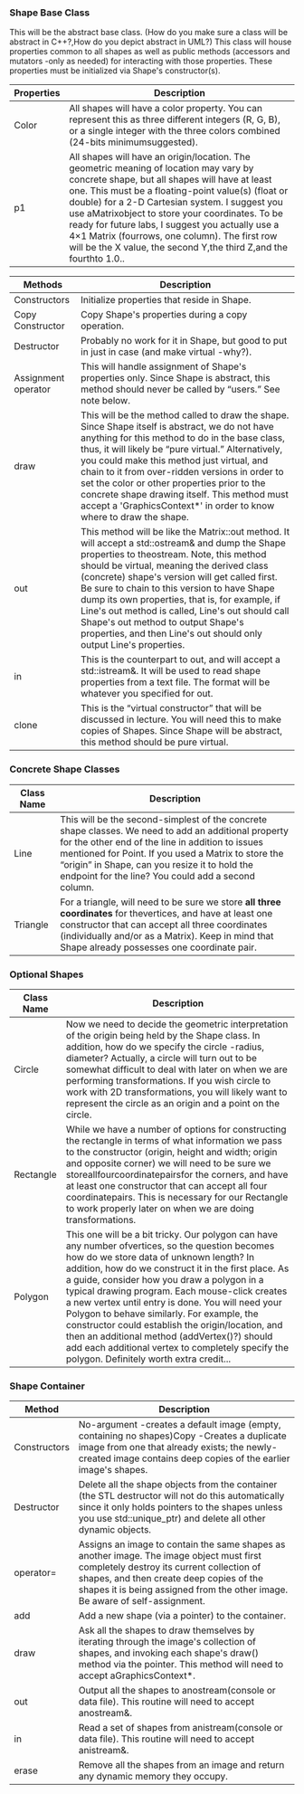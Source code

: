### Shape Base Class

This will be the abstract base class. (How do you make sure a class will be abstract in C++?,How do you depict abstract in UML?) This class will house properties common to all shapes as well as public methods (accessors and mutators -only as needed) for interacting with those properties. These properties must be initialized via Shape's constructor(s).

| **Properties** | **Description**                                                                                                                                                                                                                                                                                                                                                                                                                                                               |
| -------------- | ----------------------------------------------------------------------------------------------------------------------------------------------------------------------------------------------------------------------------------------------------------------------------------------------------------------------------------------------------------------------------------------------------------------------------------------------------------------------------- |
| Color          | All shapes will have a color property. You can represent this as three different integers (R, G, B), or a single integer with the three colors combined (24-bits minimumsuggested).                                                                                                                                                                                                                                                                                           |
| p1             | All shapes will have an origin/location. The geometric meaning of location may vary by concrete shape, but all shapes will have at least one. This must be a floating-point value(s) (float or double) for a 2-D Cartesian system. I suggest you use aMatrixobject to store your coordinates. To be ready for future labs, I suggest you actually use a 4×1 Matrix (fourrows, one column). The first row will be the X value, the second Y,the third Z,and the fourthto 1.0.. |

| **Methods**         | **Description**                                                                                                                                                                                                                                                                                                                                                                                                                                                                                               |
| ------------------- | ------------------------------------------------------------------------------------------------------------------------------------------------------------------------------------------------------------------------------------------------------------------------------------------------------------------------------------------------------------------------------------------------------------------------------------------------------------------------------------------------------------- |
| Constructors        | Initialize properties that reside in Shape.                                                                                                                                                                                                                                                                                                                                                                                                                                                                   |
| Copy Constructor    | Copy Shape's properties during a copy operation.                                                                                                                                                                                                                                                                                                                                                                                                                                                              |
| Destructor          | Probably no work for it in Shape, but good to put in just in case (and make virtual -why?).                                                                                                                                                                                                                                                                                                                                                                                                                   |
| Assignment operator | This will handle assignment of Shape's properties only. Since Shape is abstract, this method should never be called by “users.” See note below.                                                                                                                                                                                                                                                                                                                                                               |
| draw                | This will be the method called to draw the shape. Since Shape itself is abstract, we do not have anything for this method to do in the base class, thus, it will likely be “pure virtual.” Alternatively, you could make this method just virtual, and chain to it from over-ridden versions in order to set the color or other properties prior to the concrete shape drawing itself. This method must accept a 'GraphicsContext*' in order to know where to draw the shape.                                 |
| out                 | This method will be like the Matrix::out method. It will accept a std::ostream& and dump the Shape properties to theostream. Note, this method should be virtual, meaning the derived class (concrete) shape's version will get called first. Be sure to chain to this version to have Shape dump its own properties, that is, for example, if Line's out method is called, Line's out should call Shape's out method to output Shape's properties, and then Line's out should only output Line's properties. |
| in                  | This is the counterpart to out, and will accept a std::istream&. It will be used to read shape properties from a text file. The format will be whatever you specified for out.                                                                                                                                                                                                                                                                                                                                |
| clone               | This is the “virtual constructor” that will be discussed in lecture. You will need this to make copies of Shapes. Since Shape will be abstract, this method should be pure virtual.                                                                                                                                                                                                                                                                                                                           |

### Concrete Shape Classes

| **Class Name** | **Description**                                                                                                                                                                                                                                                                                                         |
| -------------- | ----------------------------------------------------------------------------------------------------------------------------------------------------------------------------------------------------------------------------------------------------------------------------------------------------------------------- |
| Line           | This will be the second-simplest of the concrete shape classes. We need to add an additional property for the other end of the line in addition to issues mentioned for Point. If you used a Matrix to store the “origin” in Shape, can you resize it to hold the endpoint for the line? You could add a second column. |
| Triangle       | For a triangle, will need to be sure we store **all three coordinates** for thevertices, and have at least one constructor that can accept all three coordinates (individually and/or as a Matrix). Keep in mind that Shape already possesses one coordinate pair.                                                      |

### Optional Shapes

| **Class Name** | **Description**                                                                                                                                                                                                                                                                                                                                                                                                                                                                                                                                                                                              |
| -------------- | ------------------------------------------------------------------------------------------------------------------------------------------------------------------------------------------------------------------------------------------------------------------------------------------------------------------------------------------------------------------------------------------------------------------------------------------------------------------------------------------------------------------------------------------------------------------------------------------------------------ |
| Circle         | Now we need to decide the geometric interpretation of the origin being held by the Shape class. In addition, how do we specify the circle -radius, diameter? Actually, a circle will turn out to be somewhat difficult to deal with later on when we are performing transformations. If you wish circle to work with 2D transformations, you will likely want to represent the circle as an origin and a point on the circle.                                                                                                                                                                                |
| Rectangle      | While we have a number of options for constructing the rectangle in terms of what information we pass to the constructor (origin, height and width; origin and opposite corner) we will need to be sure we storeallfourcoordinatepairsfor the corners, and have at least one constructor that can accept all four coordinatepairs. This is necessary for our Rectangle to work properly later on when we are doing transformations.                                                                                                                                                                          |
| Polygon        | This one will be a bit tricky. Our polygon can have any number ofvertices, so the question becomes how do we store data of unknown length? In addition, how do we construct it in the first place. As a guide, consider how you draw a polygon in a typical drawing program. Each mouse-click creates a new vertex until entry is done. You will need your Polygon to behave similarly. For example, the constructor could establish the origin/location, and then an additional method (addVertex()?) should add each additional vertex to completely specify the polygon. Definitely worth extra credit... |

### Shape Container

| **Method**   | **Description**                                                                                                                                                                                                                                                  |
| ------------ | ---------------------------------------------------------------------------------------------------------------------------------------------------------------------------------------------------------------------------------------------------------------- |
| Constructors | No-argument -creates a default image (empty, containing no shapes)Copy -Creates a duplicate image from one that already exists; the newly-created image contains deep copies of the earlier image's shapes.                                                      |
| Destructor   | Delete all the shape objects from the container (the STL destructor will not do this automatically since it only holds pointers to the shapes unless you use std::unique_ptr) and delete all other dynamic objects.                                              |
| operator=    | Assigns an image to contain the same shapes as another image. The image object must first completely destroy its current collection of shapes, and then create deep copies of the shapes it is being assigned from the other image. Be aware of self-assignment. |
| add          | Add a new shape (via a pointer) to the container.                                                                                                                                                                                                                |
| draw         | Ask all the shapes to draw themselves by iterating through the image's collection of shapes, and invoking each shape's draw() method via the pointer. This method will need to accept aGraphicsContext*.                                                         |
| out          | Output all the shapes to anostream(console or data file). This routine will need to accept anostream&.                                                                                                                                                           |
| in           | Read a set of shapes from anistream(console or data file). This routine will need to accept anistream&.                                                                                                                                                          |
| erase        | Remove all the shapes from an image and return any dynamic memory they occupy.                                                                                                                                                                                   |
